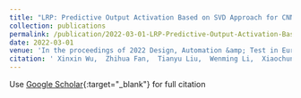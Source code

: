```yaml
---
title: "LRP: Predictive Output Activation Based on SVD Approach for CNN s Acceleration"
collection: publications
permalink: /publication/2022-03-01-LRP-Predictive-Output-Activation-Based-on-SVD-Approach-for-CNN-s-Acceleration
date: 2022-03-01
venue: 'In the proceedings of 2022 Design, Automation &amp; Test in Europe Conference &amp; Exhibition (DATE)'
citation: ' Xinxin Wu,  Zhihua Fan,  Tianyu Liu,  Wenming Li,  Xiaochun Ye,  Dongrui Fant, &quot;LRP: Predictive Output Activation Based on SVD Approach for CNN s Acceleration.&quot; In the proceedings of 2022 Design, Automation &amp;amp; Test in Europe Conference &amp;amp; Exhibition (DATE), 2022.'
---
```

Use [Google Scholar](https://scholar.google.com/scholar?q=LRP:+Predictive+Output+Activation+Based+on+SVD+Approach+for+CNN+s+Acceleration){:target="_blank"} for full citation